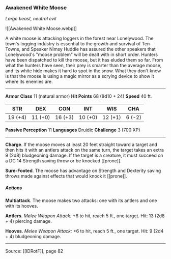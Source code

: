 ### Awakened White Moose
_Large beast, neutral evil_

![[Awakened White Moose.webp]]

A white moose is attacking loggers in the forest near Lonelywood. The town's logging industry is essential to the growth and survival of Ten-Towns, and Speaker Nimsy Huddle has assured the other speakers that Lonelywood's "moose problem" will be dealt with in short order. Hunters have been dispatched to kill the moose, but it has eluded them so far. From what the hunters have seen, their prey is smarter than the average moose, and its white hide makes it hard to spot in the snow. What they don't know is that the moose is using a magic mirror as a scrying device to show it where its enemies are.




---

**Armor Class** 11 (natural armor)
**Hit Points** 68 (8d10 + 24)
**Speed** 40 ft.

| STR     | DEX     | CON     | INT     | WIS     | CHA     |
|---------|---------|---------|---------|---------|---------|
| 19 (+4) | 11 (+0) | 16 (+3) | 10 (+0) | 12 (+1) | 6 (-2) |

**Passive Perception** 11
**Languages** Druidic
**Challenge** 3 (700 XP)

---

**Charge**. If the moose moves at least 20 feet straight toward a target and then hits it with an antlers attack on the same turn, the target takes an extra 9 (2d8) bludgeoning damage. If the target is a creature, it must succeed on a DC 14 Strength saving throw or be knocked [[prone]].

**Sure-Footed**. The moose has advantage on Strength and Dexterity saving throws made against effects that would knock it [[prone]].

##### Actions
**Multiattack**. The moose makes two attacks: one with its antlers and one with its hooves.

**Antlers**. _Melee Weapon Attack:_ +6 to hit, reach 5 ft., one target. Hit: 13 (2d8 + 4) piercing damage.

**Hooves**. _Melee Weapon Attack:_ +6 to hit, reach 5 ft., one target. Hit: 9 (2d4 + 4) bludgeoning damage.


---

Source: [[IDRotF]], page 82